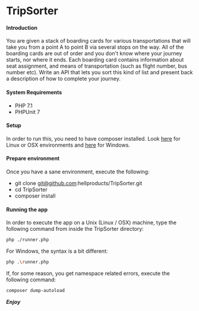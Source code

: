 # TripSorter

#### Introduction
You are given a stack of boarding cards for various transportations that will take you from a point
A to point B via several stops on the way. All of the boarding cards are out of order and you don't
know where your journey starts, nor where it ends. Each boarding card contains information
about seat assignment, and means of transportation (such as flight number, bus number etc).
Write an API that lets you sort this kind of list and present back a description of how to complete
your journey.

#### System Requirements
* PHP 7.1
* PHPUnit 7

#### Setup
In order to run this, you need to have composer installed. Look [here](https://getcomposer.org/doc/00-intro.md#installation-linux-unix-osx)
for Linux or OSX environments and [here](https://getcomposer.org/doc/00-intro.md#installation-windows) for
Windows.

#### Prepare environment
Once you have a sane environment, execute the following:
* git clone git@github.com:hellproducts/TripSorter.git
* cd TripSorter
* composer install

#### Running the app
In order to execute the app on a Unix (Linux / OSX) machine, type the following command from inside
the TripSorter directory:
```bash
php ./runner.php
```
For Windows, the syntax is a bit different:
```bash
php .\runner.php
```
If, for some reason, you get namespace related errors, execute the following command:
```bash
composer dump-autoload
```
<b><i>Enjoy</i></b>